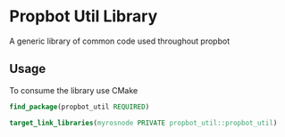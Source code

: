 # Propbot Util Library

A generic library of common code used throughout propbot


## Usage

To consume the library use CMake

```cmake
find_package(propbot_util REQUIRED)

target_link_libraries(myrosnode PRIVATE propbot_util::propbot_util)
```
